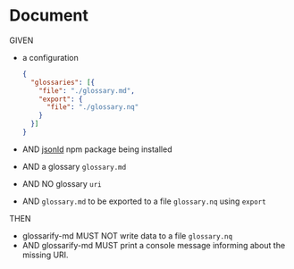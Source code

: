 # Document

GIVEN
- a configuration

  ~~~json
  {
    "glossaries": [{
      "file": "./glossary.md",
      "export": {
        "file": "./glossary.nq"
      }
    }]
  }
  ~~~

- AND [jsonld](https://npmjs.com/package/jsonld) npm package being installed
- AND a glossary `glossary.md`
- AND NO glossary `uri`
- AND `glossary.md` to be exported to a file `glossary.nq` using `export`

THEN

- glossarify-md MUST NOT write data to a file `glossary.nq`
- AND glossarify-md MUST print a console message informing about the missing URI.

